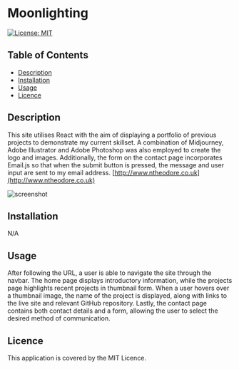 # Moonlighting 
[![License: MIT](https://img.shields.io/badge/License-MIT-yellow.svg)](https://opensource.org/licenses/MIT) 

## Table of Contents
* [Description](#Description)
* [Installation](#Installation)
* [Usage](#Usage)
* [Licence](#Licence)
 

## Description
This site utilises React with the aim of displaying a portfolio of previous projects to demonstrate my current skillset. A combination of Midjourney, Adobe Illustrator and Adobe Photoshop was also employed to create the logo and images. Additionally, the form on the contact page incorporates Email.js so that when the submit button is pressed, the message and user input are sent to my email address.
 [http://www.ntheodore.co.uk](http://www.ntheodore.co.uk)

![screenshot](https://github.com/bootcampist/moonlighting/assets/152117886/46d8db66-74c4-48fa-bf62-b9c0d996575a)

## Installation
 N/A

## Usage
After following the URL, a user is able to navigate the site through the navbar. The home page displays introductory information, while the projects page highlights recent projects in thumbnail form. When a user hovers over a thumbnail image, the name of the project is displayed, along with links to the live site and relevant GitHub repository. Lastly, the contact page contains both contact details and a form, allowing the user to select the desired method of communication.

## Licence
 This application is covered by the MIT Licence.
